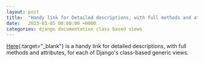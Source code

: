 ```yaml
---
layout: post
title:  "Handy link for Detailed descriptions, with full methods and attributes, for each of Django's class-based generic views"
date:   2023-03-05 00:00:00 +0000
categories: django documentation class based views
---
```

[Here](https://ccbv.co.uk/){:target="_blank"} is a handy link for detailed descriptions, with full methods and attributes, for each of Django's class-based generic views.